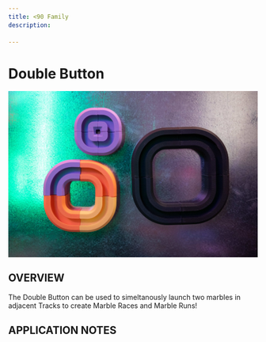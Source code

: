 ```yaml
---
title: <90 Family
description: 

---
```


# **Double Button**

<img src="/img/TRACKS/stx-90-family.jpg" style="display: block; margin: auto;">


## OVERVIEW

The Double Button can be used to simeltanously launch two marbles in adjacent Tracks to create Marble Races and Marble Runs!

## APPLICATION NOTES

